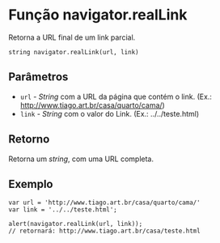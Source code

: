 # Função navigator.realLink

Retorna a URL final de um link parcial.

    string navigator.realLink(url, link)
    
    
## Parâmetros
* ```url``` - _String_ com a URL da página que contém o link. (Ex.: http://www.tiago.art.br/casa/quarto/cama/)
* ```link``` - _String_ com o valor do Link. (Ex.: ../../teste.html) 

## Retorno
Retorna um _string_, com uma URL completa.

## Exemplo
    
    var url = 'http://www.tiago.art.br/casa/quarto/cama/'
    var link = '../../teste.html';

    alert(navigator.realLink(url, link));
    // retornará: http://www.tiago.art.br/casa/teste.html
